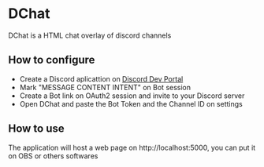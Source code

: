 # DChat
DChat is a HTML chat overlay of discord channels

## How to configure
  - Create a Discord aplicattion on [Discord Dev Portal](https://discord.com/developers/applications)
  - Mark "MESSAGE CONTENT INTENT" on Bot session
  - Create a Bot link on OAuth2 session and invite to your Discord server
  - Open DChat and paste the Bot Token and the Channel ID on settings

## How to use
The application will host a web page on http://localhost:5000, you can put it on OBS or others softwares
